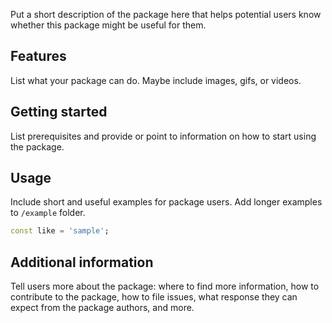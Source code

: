 <!--
This README describes the package. If you publish this package to pub.dev,
this README's contents appear on the landing page for your package.

For information about how to write a good package README, see the guide for
[writing package pages](https://dart.dev/guides/libraries/writing-package-pages).

For general information about developing packages, see the Dart guide for
[creating packages](https://dart.dev/guides/libraries/create-library-packages)
and the Flutter guide for
[developing packages and plugins](https://flutter.dev/developing-packages).
-->

 Put a short description of the package here that helps potential users
know whether this package might be useful for them.

## Features

 List what your package can do. Maybe include images, gifs, or videos.

## Getting started
 List prerequisites and provide or point to information on how to
start using the package.

## Usage

 Include short and useful examples for package users. Add longer examples
to `/example` folder.

```dart
const like = 'sample';
```

## Additional information

 Tell users more about the package: where to find more information, how to
contribute to the package, how to file issues, what response they can expect
from the package authors, and more.
